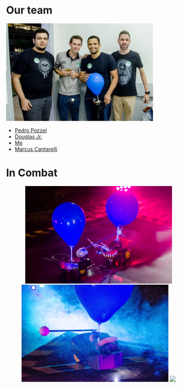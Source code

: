 # Our team
<p>
  <img src="extras/ourteam.jpg" width="400"/>
</p>
 
  - <a href="https://www.linkedin.com/in/pedro-pozzel-0473bb11b/">Pedro Pozzel</a>
  - <a href="https://www.linkedin.com/in/douglas-domenciano-84a04212b/">Douglas Jr.</a>
  - <a href="https://www.linkedin.com/in/wendreo-luciano-fernandes-04b887106/">Me</a>
  - <a href="https://www.linkedin.com/in/marcus-cantarelli-14816b12b/">Marcus Cantarelli</a>

# In Combat
<p align="center">
  <img src="extras/incombat2.jpg" width="400"/>
  <img src="extras/sivirinu.jpeg" width="400"/>
  <img src="extras/incombat1.jpg" width="400"/>
</p>
